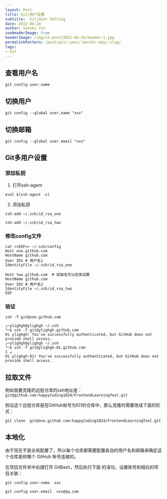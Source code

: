 ```yaml
---
layout: Post
title: Git|用户设置
subtitle:  Git|User Setting 
date: 2022-04-24
author: Sanshi Yin
useHeaderImage: true
headerImage: /img/in-post/2022-04-24/header-1.jpg
permalinkPattern: /post/git/:year/:month/:day/:slug/
tags:
- Git
---
```


## 查看用户名

`git config user.name`

## 切换用户

`git config --global user.name "xxx" `

## 切换邮箱

`git config --global user.email "xxx"`

## Git多用户设置

### 添加私钥

1. 打开ssh-agent

`eval $(ssh-agent -s)`

2. 添加私钥

`ssh-add ~/.ssh/id_rsa_one`

`ssh-add ~/.ssh/id_rsa_two`

### 修改config文件

```shell
cat <<EOF>> ~/.ssh/config
Host one.github.com
HostName github.com
User ID1 # 用户名1
IdentityFile ~/.ssh/id_rsa_one

Host two.github.com  # 前缀名可以任意设置
HostName github.com
User ID2 # 用户名2
IdentityFile ~/.ssh/id_rsa_two
EOF
```

### 验证

`ssh -T git@one.github.com`

```shell
╭─ylighgh@ylighgh ~/.ssh 
╰─$ ssh -T git@ylighgh.github.com
Hi ylighgh! You've successfully authenticated, but GitHub does not provide shell access.
╭─ylighgh@ylighgh ~/.ssh 
╰─$ ssh -T git@ylighgh-01.github.com                                                                                   1 ↵
Hi ylighgh-01! You've successfully authenticated, but GitHub does not provide shell access.
```

## 拉取文件

例如我要克隆的远程仓库的ssh地址是：`git@github.com:happyCoding1024/FrontendLearningTool.git`

假设这个远程仓库是在GitHub账号为ID1的仓库中，那么克隆时需要改成下面的形式：

`git clone  git@one.github.com:happyCoding1024/FrontendLearningTool.git`

## 本地化

由于现在不是全局配置了，所以每个仓库都需要配置各自的用户名和邮箱来确定这个仓库是和哪个 GitHub 账号连接的。

在项目文件夹中右键打开 GitBash，然后执行下面 的语句，设置账号和相应的项目关联：

`git config user.name  xxx`

`git config user.email  xxx@qq.com`
